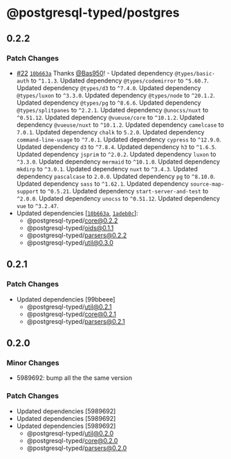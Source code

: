 # @postgresql-typed/postgres

## 0.2.2

### Patch Changes

- [#22](https://github.com/PostgreSQL-Typed/PostgreSQL-Typed/pull/22) [`10b663a`](https://github.com/PostgreSQL-Typed/PostgreSQL-Typed/commit/10b663a1631b81cdfca2a2da61512d8880807cf3) Thanks [@Bas950](https://github.com/Bas950)! - Updated dependency `@types/basic-auth` to `^1.1.3`. Updated dependency `@types/codemirror` to `^5.60.7`. Updated dependency `@types/d3` to `^7.4.0`. Updated dependency `@types/luxon` to `^3.3.0`. Updated dependency `@types/node` to `^20.1.2`. Updated dependency `@types/pg` to `^8.6.6`. Updated dependency `@types/splitpanes` to `^2.2.1`. Updated dependency `@unocss/nuxt` to `^0.51.12`. Updated dependency `@vueuse/core` to `^10.1.2`. Updated dependency `@vueuse/nuxt` to `^10.1.2`. Updated dependency `camelcase` to `7.0.1`. Updated dependency `chalk` to `5.2.0`. Updated dependency `command-line-usage` to `^7.0.1`. Updated dependency `cypress` to `^12.9.0`. Updated dependency `d3` to `^7.8.4`. Updated dependency `h3` to `^1.6.5`. Updated dependency `jsprim` to `^2.0.2`. Updated dependency `luxon` to `^3.3.0`. Updated dependency `mermaid` to `^10.1.0`. Updated dependency `mkdirp` to `^3.0.1`. Updated dependency `nuxt` to `^3.4.3`. Updated dependency `pascalcase` to `2.0.0`. Updated dependency `pg` to `^8.10.0`. Updated dependency `sass` to `^1.62.1`. Updated dependency `source-map-support` to `^0.5.21`. Updated dependency `start-server-and-test` to `^2.0.0`. Updated dependency `unocss` to `^0.51.12`. Updated dependency `vue` to `^3.2.47`.
- Updated dependencies [[`10b663a`](https://github.com/PostgreSQL-Typed/PostgreSQL-Typed/commit/10b663a1631b81cdfca2a2da61512d8880807cf3), [`1adeb0c`](https://github.com/PostgreSQL-Typed/PostgreSQL-Typed/commit/1adeb0cda9852d193aa4b6807d039808f533affe)]:
  - @postgresql-typed/core@0.2.2
  - @postgresql-typed/oids@0.1.1
  - @postgresql-typed/parsers@0.2.2
  - @postgresql-typed/util@0.3.0

## 0.2.1

### Patch Changes

- Updated dependencies [99bbeee]
  - @postgresql-typed/util@0.2.1
  - @postgresql-typed/core@0.2.1
  - @postgresql-typed/parsers@0.2.1

## 0.2.0

### Minor Changes

- 5989692: bump all the the same version

### Patch Changes

- Updated dependencies [5989692]
- Updated dependencies [5989692]
- Updated dependencies [5989692]
  - @postgresql-typed/util@0.2.0
  - @postgresql-typed/core@0.2.0
  - @postgresql-typed/parsers@0.2.0
